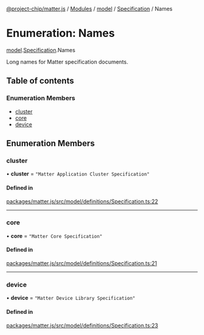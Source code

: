 [@project-chip/matter.js](../README.md) / [Modules](../modules.md) / [model](../modules/model.md) / [Specification](../modules/model.Specification.md) / Names

# Enumeration: Names

[model](../modules/model.md).[Specification](../modules/model.Specification.md).Names

Long names for Matter specification documents.

## Table of contents

### Enumeration Members

- [cluster](model.Specification.Names.md#cluster)
- [core](model.Specification.Names.md#core)
- [device](model.Specification.Names.md#device)

## Enumeration Members

### cluster

• **cluster** = ``"Matter Application Cluster Specification"``

#### Defined in

[packages/matter.js/src/model/definitions/Specification.ts:22](https://github.com/project-chip/matter.js/blob/dfd1dc35/packages/matter.js/src/model/definitions/Specification.ts#L22)

___

### core

• **core** = ``"Matter Core Specification"``

#### Defined in

[packages/matter.js/src/model/definitions/Specification.ts:21](https://github.com/project-chip/matter.js/blob/dfd1dc35/packages/matter.js/src/model/definitions/Specification.ts#L21)

___

### device

• **device** = ``"Matter Device Library Specification"``

#### Defined in

[packages/matter.js/src/model/definitions/Specification.ts:23](https://github.com/project-chip/matter.js/blob/dfd1dc35/packages/matter.js/src/model/definitions/Specification.ts#L23)
